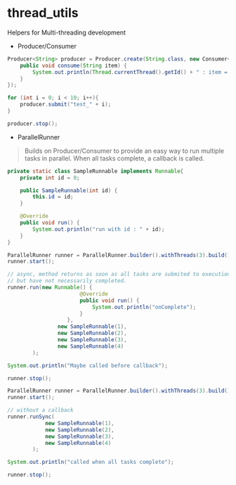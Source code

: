 # thread_utils
Helpers for Multi-threading development

- Producer/Consumer
````java
Producer<String> producer = Producer.create(String.class, new Consumer<String>() {
    public void consume(String item) {
        System.out.println(Thread.currentThread().getId() + " : item = [" + item + "]");
    }
});

for (int i = 0; i < 10; i++){
    producer.submit("test_" + i);
}

producer.stop();
````

- ParallelRunner

>Builds on Producer/Consumer to provide an easy way to run multiple tasks in parallel. 
When all tasks complete, a callback is called.

````java
private static class SampleRunnable implements Runnable{
    private int id = 0;

    public SampleRunnable(int id) {
        this.id = id;
    }

    @Override
    public void run() {
        System.out.println("run with id : " + id);
    }
}
````

````java
ParallelRunner runner = ParallelRunner.builder().withThreads(3).build();
runner.start();

// async, method returns as soon as all tasks are submited to execution, 
// but have not necessarily completed.
runner.run(new Runnable() {
                       @Override
                       public void run() {
                           System.out.println("onComplete");
                       }
                   },
                new SampleRunnable(1),
                new SampleRunnable(2),
                new SampleRunnable(3),
                new SampleRunnable(4)
        );

System.out.println("Maybe called before callback");

runner.stop();
````

````java
ParallelRunner runner = ParallelRunner.builder().withThreads(3).build();
runner.start();

// without a callback
runner.runSync(
            new SampleRunnable(1),
            new SampleRunnable(2),
            new SampleRunnable(3),
            new SampleRunnable(4)
        );

System.out.println("called when all tasks complete");

runner.stop();
````